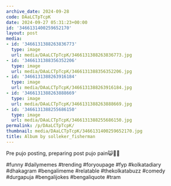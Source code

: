 ```yaml
---
archive_date: 2024-09-28
code: DAaLCTpTcpK
date: 2024-09-27 05:31:23+00:00
id: '3466131400259652170'
layout: post
media:
- id: '3466131388263836773'
  type: image
  url: media/DAaLCTpTcpK/3466131388263836773.jpg
- id: '3466131388356352206'
  type: image
  url: media/DAaLCTpTcpK/3466131388356352206.jpg
- id: '3466131388263916184'
  type: image
  url: media/DAaLCTpTcpK/3466131388263916184.jpg
- id: '3466131388263888669'
  type: image
  url: media/DAaLCTpTcpK/3466131388263888669.jpg
- id: '3466131388255686150'
  type: image
  url: media/DAaLCTpTcpK/3466131388255686150.jpg
permalink: /p/DAaLCTpTcpK/
thumbnail: media/DAaLCTpTcpK/3466131400259652170.jpg
title: Album by solleker_fisherman
---
```


Pre pujo posting, preparing post pujo pain😺🙏🏻  
  
#funny #dailymemes #trending #foryoupage #fyp  #kolkatadiary #dhakagram #bengalimeme #relatable #thekolkatabuzz #comedy #durgapuja #bengalijokes #bengaliquote #tram